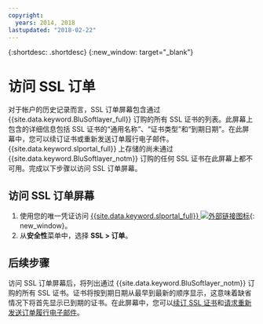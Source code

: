 ```yaml
---
copyright:
  years: 2014, 2018
lastupdated: "2018-02-22"
---
```


{:shortdesc: .shortdesc}
{:new_window: target="_blank"}

# 访问 SSL 订单

对于帐户的历史记录而言，SSL 订单屏幕包含通过 {{site.data.keyword.BluSoftlayer_full}} 订购的所有 SSL 证书的列表。此屏幕上包含的详细信息包括 SSL 证书的“通用名称”、“证书类型”和“到期日期”。在此屏幕中，您可以续订证书或重新发送订单履行电子邮件。{{site.data.keyword.slportal_full}} 上存储的尚未通过 {{site.data.keyword.BluSoftlayer_notm}} 订购的任何 SSL 证书在此屏幕上都不可用。完成以下步骤以访问 SSL 订单屏幕。

## 访问 SSL 订单屏幕

1. 使用您的唯一凭证访问 [{{site.data.keyword.slportal_full}} ![外部链接图标](../../icons/launch-glyph.svg "外部链接图标")](https://control.softlayer.com/){: new_window}。
2. 从**安全性**菜单中，选择 **SSL > 订单**。

## 后续步骤

访问 SSL 订单屏幕后，将列出通过 {{site.data.keyword.BluSoftlayer_notm}} 订购的所有 SSL 证书。证书将按到期日期从最早到最新的顺序显示，这意味着缺省情况下将首先显示已到期的证书。在此屏幕中，您可以[续订 SSL 证书](renew-ssl-certificate.html)和[请求重新发送订单履行电子邮件](request-ssl-certificate-fulfillment-email.html)。
